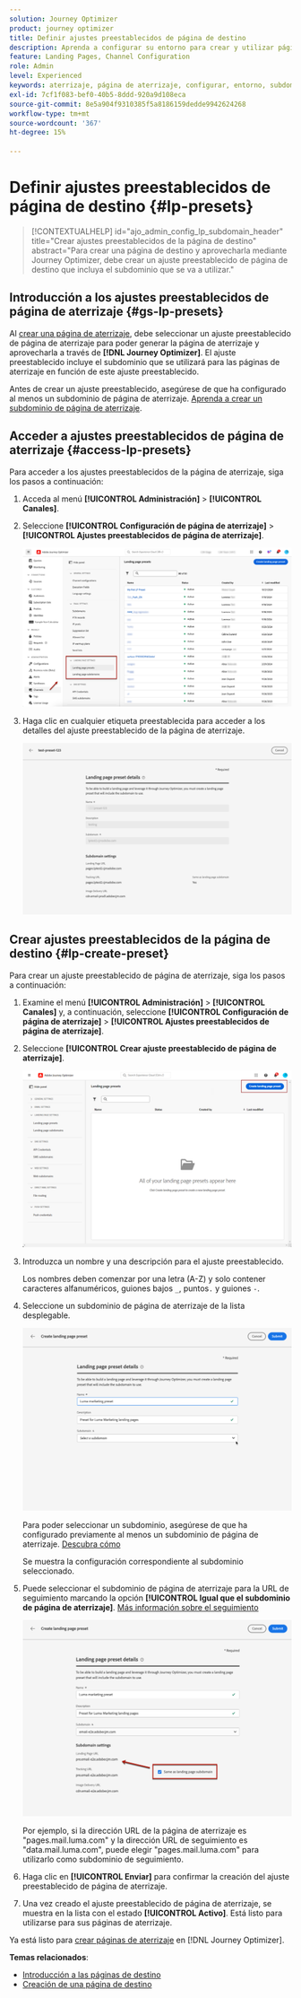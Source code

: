 ```yaml
---
solution: Journey Optimizer
product: journey optimizer
title: Definir ajustes preestablecidos de página de destino
description: Aprenda a configurar su entorno para crear y utilizar páginas de aterrizaje con Journey Optimizer
feature: Landing Pages, Channel Configuration
role: Admin
level: Experienced
keywords: aterrizaje, página de aterrizaje, configurar, entorno, subdominio, ajustes preestablecidos
exl-id: 7cf1f083-bef0-40b5-8ddd-920a9d108eca
source-git-commit: 8e5a904f9310385f5a8186159dedde9942624268
workflow-type: tm+mt
source-wordcount: '367'
ht-degree: 15%

---
```


# Definir ajustes preestablecidos de página de destino {#lp-presets}

>[!CONTEXTUALHELP]
>id="ajo_admin_config_lp_subdomain_header"
>title="Crear ajustes preestablecidos de la página de destino"
>abstract="Para crear una página de destino y aprovecharla mediante Journey Optimizer, debe crear un ajuste preestablecido de página de destino que incluya el subdominio que se va a utilizar."

## Introducción a los ajustes preestablecidos de página de aterrizaje {#gs-lp-presets}

Al [crear una página de aterrizaje](../landing-pages/create-lp.md#create-a-lp), debe seleccionar un ajuste preestablecido de página de aterrizaje para poder generar la página de aterrizaje y aprovecharla a través de **[!DNL Journey Optimizer]**. El ajuste preestablecido incluye el subdominio que se utilizará para las páginas de aterrizaje en función de este ajuste preestablecido.

Antes de crear un ajuste preestablecido, asegúrese de que ha configurado al menos un subdominio de página de aterrizaje. [Aprenda a crear un subdominio de página de aterrizaje](lp-subdomains.md).

## Acceder a ajustes preestablecidos de página de aterrizaje {#access-lp-presets}

Para acceder a los ajustes preestablecidos de la página de aterrizaje, siga los pasos a continuación:

1. Acceda al menú **[!UICONTROL Administración]** > **[!UICONTROL Canales]**.

1. Seleccione **[!UICONTROL Configuración de página de aterrizaje]** > **[!UICONTROL Ajustes preestablecidos de página de aterrizaje]**.

   ![](assets/lp_presets-access.png)

1. Haga clic en cualquier etiqueta preestablecida para acceder a los detalles del ajuste preestablecido de la página de aterrizaje.

   ![](assets/lp_preset-details.png)

## Crear ajustes preestablecidos de la página de destino {#lp-create-preset}

Para crear un ajuste preestablecido de página de aterrizaje, siga los pasos a continuación:

1. Examine el menú **[!UICONTROL Administración]** > **[!UICONTROL Canales]** y, a continuación, seleccione **[!UICONTROL Configuración de página de aterrizaje]** > **[!UICONTROL Ajustes preestablecidos de página de aterrizaje]**.

1. Seleccione **[!UICONTROL Crear ajuste preestablecido de página de aterrizaje]**.

   ![](assets/lp_create-preset-temp.png)

1. Introduzca un nombre y una descripción para el ajuste preestablecido.

   Los nombres deben comenzar por una letra (A-Z) y solo contener caracteres alfanuméricos, guiones bajos `_`, puntos`.` y guiones `-`.

1. Seleccione un subdominio de página de aterrizaje de la lista desplegable.

   ![](assets/lp_preset-subdomain.png)

   Para poder seleccionar un subdominio, asegúrese de que ha configurado previamente al menos un subdominio de página de aterrizaje. [Descubra cómo](#lp-subdomains)

   Se muestra la configuración correspondiente al subdominio seleccionado.

1. Puede seleccionar el subdominio de página de aterrizaje para la URL de seguimiento marcando la opción **[!UICONTROL Igual que el subdominio de página de aterrizaje]**. [Más información sobre el seguimiento](../email/message-tracking.md)

   ![](assets/lp_preset-subdomain-settings-same.png)

   Por ejemplo, si la dirección URL de la página de aterrizaje es &quot;pages.mail.luma.com&quot; y la dirección URL de seguimiento es &quot;data.mail.luma.com&quot;, puede elegir &quot;pages.mail.luma.com&quot; para utilizarlo como subdominio de seguimiento.

1. Haga clic en **[!UICONTROL Enviar]** para confirmar la creación del ajuste preestablecido de página de aterrizaje. <!--You can also save the preset as draft and resume its configuration later on.-->

   <!--![](assets/lp_preset-subdomain-settings-submit.png)-->

1. Una vez creado el ajuste preestablecido de página de aterrizaje, se muestra en la lista con el estado **[!UICONTROL Activo]**. Está listo para utilizarse para sus páginas de aterrizaje.

Ya está listo para [crear páginas de aterrizaje](../landing-pages/create-lp.md) en [!DNL Journey Optimizer].
<!--
>[!NOTE]
>
>Learn how to create channel configurations for push notifications and emails in [this section](channel-surfaces.md).-->

**Temas relacionados**:

* [Introducción a las páginas de destino](../landing-pages/get-started-lp.md)
* [Creación de una página de destino](../landing-pages/create-lp.md#create-a-lp)
